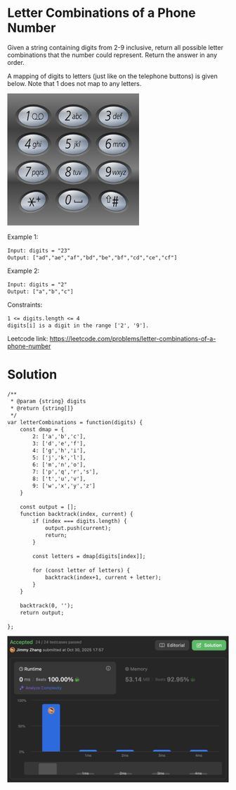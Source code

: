 # Letter Combinations of a Phone Number

Given a string containing digits from 2-9 inclusive, return all possible letter combinations that the number could represent. Return the answer in any order.  
  
A mapping of digits to letters (just like on the telephone buttons) is given below. Note that 1 does not map to any letters.  

<img src="./img/LetterCombinationsofaPhoneNumber.png" width=300 height=300 />
<!-- ![LetterCombinationsofaPhoneNumber.png](./img/LetterCombinationsofaPhoneNumber.png) -->

Example 1:
```
Input: digits = "23"
Output: ["ad","ae","af","bd","be","bf","cd","ce","cf"]
```
Example 2:
```
Input: digits = "2"
Output: ["a","b","c"]
```

Constraints:
```
1 <= digits.length <= 4
digits[i] is a digit in the range ['2', '9'].
```

Leetcode link: https://leetcode.com/problems/letter-combinations-of-a-phone-number

# Solution

```
/**
 * @param {string} digits
 * @return {string[]}
 */
var letterCombinations = function(digits) {
    const dmap = {
        2: ['a','b','c'],
        3: ['d','e','f'],
        4: ['g','h','i'],
        5: ['j','k','l'],
        6: ['m','n','o'],
        7: ['p','q','r','s'],
        8: ['t','u','v'],
        9: ['w','x','y','z']
    }

    const output = [];
    function backtrack(index, current) {
        if (index === digits.length) {
            output.push(current);
            return;
        }

        const letters = dmap[digits[index]];

        for (const letter of letters) {
            backtrack(index+1, current + letter);
        }
    }

    backtrack(0, '');
    return output;
    
};
```

![LetterCombinationsofaPhoneNumber1.png](./img/LetterCombinationsofaPhoneNumber1.png)